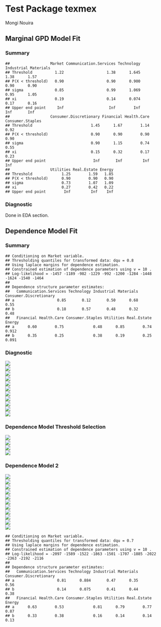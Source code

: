 Test Package texmex
================
Mongi Nouira

<p align="center">

</p>

## Marginal GPD Model Fit

### Summary

<p align="center">

    ##                  Market Communication.Services Technology Industrial Materials
    ## Threshold          1.22                   1.38      1.645       1.38      1.57
    ## P(X < threshold)   0.90                   0.90      0.900       0.90      0.90
    ## sigma              0.85                   0.99      1.069       0.95      1.05
    ## xi                 0.19                   0.14      0.074       0.17      0.16
    ## Upper end point     Inf                    Inf        Inf        Inf       Inf
    ##                  Consumer.Discretionary Financial Health.Care Consumer.Staples
    ## Threshold                          1.45      1.67        1.14             0.92
    ## P(X < threshold)                   0.90      0.90        0.90             0.90
    ## sigma                              0.90      1.15        0.74             0.55
    ## xi                                 0.15      0.32        0.17             0.23
    ## Upper end point                     Inf       Inf         Inf              Inf
    ##                  Utilities Real.Estate Energy
    ## Threshold             1.25        1.59   1.85
    ## P(X < threshold)      0.90        0.90   0.90
    ## sigma                 0.73        1.07   1.09
    ## xi                    0.27        0.42   0.22
    ## Upper end point        Inf         Inf    Inf

</p>

### Diagnostic

Done in EDA section.

## Dependence Model Fit

### Summary

<p align="center">

    ## Conditioning on Market variable.
    ## Thresholding quantiles for transformed data: dqu = 0.8
    ## Using laplace margins for dependence estimation.
    ## Constrained estimation of dependence parameters using v = 10 .
    ## Log-likelihood = -1457 -1189 -982 -1229 -992 -1200 -1284 -1448 -1624 -1540 -1464 
    ## 
    ## Dependence structure parameter estimates:
    ##   Communication.Services Technology Industrial Materials Consumer.Discretionary
    ## a                   0.85       0.12       0.50      0.68                   0.55
    ## b                   0.18       0.57       0.48      0.32                   0.48
    ##   Financial Health.Care Consumer.Staples Utilities Real.Estate Energy
    ## a      0.60        0.75             0.48      0.85        0.74  0.912
    ## b      0.35        0.25             0.38      0.19        0.25  0.091

</p>

### Diagnostic

<p align="center">

<img src="cache/texmex/unnamed-chunk-6-1.png" style="display: block; margin: auto;" /><img src="cache/texmex/unnamed-chunk-6-2.png" style="display: block; margin: auto;" /><img src="cache/texmex/unnamed-chunk-6-3.png" style="display: block; margin: auto;" /><img src="cache/texmex/unnamed-chunk-6-4.png" style="display: block; margin: auto;" /><img src="cache/texmex/unnamed-chunk-6-5.png" style="display: block; margin: auto;" /><img src="cache/texmex/unnamed-chunk-6-6.png" style="display: block; margin: auto;" /><img src="cache/texmex/unnamed-chunk-6-7.png" style="display: block; margin: auto;" /><img src="cache/texmex/unnamed-chunk-6-8.png" style="display: block; margin: auto;" /><img src="cache/texmex/unnamed-chunk-6-9.png" style="display: block; margin: auto;" /><img src="cache/texmex/unnamed-chunk-6-10.png" style="display: block; margin: auto;" /><img src="cache/texmex/unnamed-chunk-6-11.png" style="display: block; margin: auto;" />

</p>

### Dependence Model Threshold Selection

<p align="center">

</p>

<p align="center">

<img src="cache/texmex/unnamed-chunk-8-1.png" style="display: block; margin: auto;" /><img src="cache/texmex/unnamed-chunk-8-2.png" style="display: block; margin: auto;" /><img src="cache/texmex/unnamed-chunk-8-3.png" style="display: block; margin: auto;" /><img src="cache/texmex/unnamed-chunk-8-4.png" style="display: block; margin: auto;" />

</p>

### Dependence Model 2

<p align="center">

<img src="cache/texmex/unnamed-chunk-9-1.png" style="display: block; margin: auto;" /><img src="cache/texmex/unnamed-chunk-9-2.png" style="display: block; margin: auto;" /><img src="cache/texmex/unnamed-chunk-9-3.png" style="display: block; margin: auto;" /><img src="cache/texmex/unnamed-chunk-9-4.png" style="display: block; margin: auto;" /><img src="cache/texmex/unnamed-chunk-9-5.png" style="display: block; margin: auto;" /><img src="cache/texmex/unnamed-chunk-9-6.png" style="display: block; margin: auto;" /><img src="cache/texmex/unnamed-chunk-9-7.png" style="display: block; margin: auto;" /><img src="cache/texmex/unnamed-chunk-9-8.png" style="display: block; margin: auto;" /><img src="cache/texmex/unnamed-chunk-9-9.png" style="display: block; margin: auto;" /><img src="cache/texmex/unnamed-chunk-9-10.png" style="display: block; margin: auto;" /><img src="cache/texmex/unnamed-chunk-9-11.png" style="display: block; margin: auto;" />

</p>

<p align="center">

    ## Conditioning on Market variable.
    ## Thresholding quantiles for transformed data: dqu = 0.7
    ## Using laplace margins for dependence estimation.
    ## Constrained estimation of dependence parameters using v = 10 .
    ## Log-likelihood = -2097 -1589 -1522 -1863 -1501 -1707 -1885 -2022 -2363 -2192 -2116 
    ## 
    ## Dependence structure parameter estimates:
    ##   Communication.Services Technology Industrial Materials Consumer.Discretionary
    ## a                   0.81      0.884       0.47      0.35                   0.56
    ## b                   0.14      0.075       0.41      0.44                   0.38
    ##   Financial Health.Care Consumer.Staples Utilities Real.Estate Energy
    ## a      0.63        0.53             0.81      0.79        0.77   0.87
    ## b      0.33        0.38             0.16      0.14        0.14   0.13

</p>
